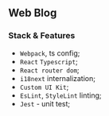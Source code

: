 ## Web Blog

### Stack & Features

- `Webpack`, ts config;
- `React` `Typescript`;
- `React router dom`;
- `i18next` internalization;
- `Custom UI Kit`;
- `EsLint`, `StyleLint` linting;
- `Jest` - unit test;
